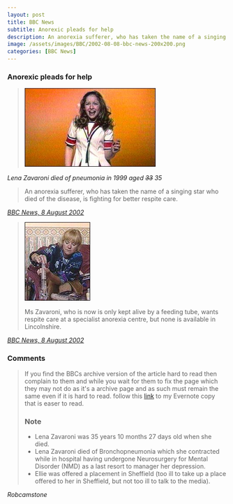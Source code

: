 ```yaml
---
layout: post
title: BBC News
subtitle: Anorexic pleads for help
description: An anorexia sufferer, who has taken the name of a singing star who died of the disease, is fighting for better respite care. Ellie Zavaroni, who took the name of her friend Lena Zavaroni after the singer died in 1999, is battling againt the debilitating disease...
image: /assets/images/BBC/2002-08-08-bbc-news-200x200.png
categories: [BBC News]
---
```


### Anorexic pleads for help

> ![Lena Zavaroni died of pneumonia in 1999 aged 35](/assets/images/BBC/2002-08-08-bbc-news-01.jpg "Lena Zavaroni died of pneumonia in 1999 aged <s>33</s> 35")

<cite>Lena Zavaroni died of pneumonia in 1999 aged ~~33~~ 35</cite>

> An anorexia sufferer, who has taken the name of a singing star who died of the disease, is fighting for better respite care.

<cite>[BBC News, 8 August 2002](http://news.bbc.co.uk/1/hi/england/2179570.stm)</cite>

> ![Ellie Zavaroni wants special respite care](/assets/images/BBC/2002-08-08-bbc-news-02.jpg "Ellie Zavaroni wants special respite care")
>
> Ms Zavaroni, who is now is only kept alive by a feeding tube, wants respite care at a specialist anorexia centre, but none is available in Lincolnshire.

<cite>[BBC News, 8 August 2002](http://news.bbc.co.uk/1/hi/england/2179570.stm)</cite>

### Comments
> If you find the BBCs archive version of the article hard to read then complain to them and while you wait for them to fix the page which they may not do as it's a archive page and as such must remain the same even if it is hard to read. follow this [link](https://www.evernote.com/shard/s225/sh/ba4ef6db-6735-4b36-9000-3b845f1f1479/15994d8fea61189c5d4c884f31ff81d4) to my Evernote copy that is easer to read.
>
> ### Note
> * Lena Zavaroni was 35 years 10 months 27 days old when she died.
> * Lena Zavaroni died of Bronchopneumonia which she contracted while in hospital having undergone Neurosurgery for Mental Disorder (NMD) as a last resort to manager her depression.
> * Ellie was offered a placement in Sheffield (too ill to take up a place offered to her in Sheffield, but not too ill to talk to the media).

<cite>Robcamstone</cite>

